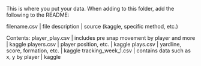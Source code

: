 This is where you put your data. When adding to this folder, add the following to the README:

filename.csv | file description | source (kaggle, specific method, etc.)

Contents:
player_play.csv | includes pre snap movement by player and more | kaggle
players.csv | player position, etc. | kaggle
plays.csv | yardline, score, formation, etc. | kaggle
tracking_week_1.csv | contains data such as x, y by player | kaggle
